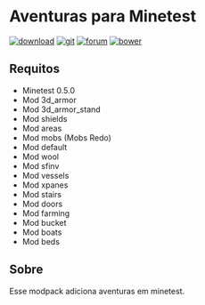 # Aventuras para Minetest

[![download](https://img.shields.io/github/tag/BrunoMine/sociedades.svg?style=flat-square&label=release)](https://github.com/BrunoMine/aventuras/archive/master.zip)
[![git](https://img.shields.io/badge/git-project-green.svg?style=flat-square)](https://github.com/BrunoMine/aventuras)
[![forum](https://img.shields.io/badge/minetest-mod-green.svg?style=flat-square)](https://forum.minetest.net/viewtopic.php?f=9&t=20661)
[![bower](https://img.shields.io/badge/bower-mod-green.svg?style=flat-square)](https://minetest-bower.herokuapp.com/mods/aventuras)

## Requitos
* Minetest 0.5.0
* Mod 3d_armor
* Mod 3d_armor_stand
* Mod shields
* Mod areas
* Mod mobs (Mobs Redo)
* Mod default
* Mod wool
* Mod sfinv
* Mod vessels
* Mod xpanes
* Mod stairs
* Mod doors
* Mod farming
* Mod bucket
* Mod boats
* Mod beds

## Sobre
Esse modpack adiciona aventuras em minetest.

